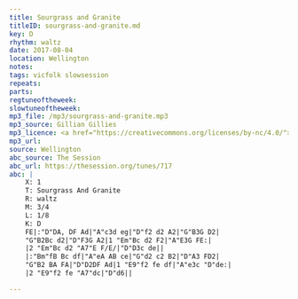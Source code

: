 ```yaml
---
title: Sourgrass and Granite
titleID: sourgrass-and-granite.md
key: D
rhythm: waltz
date: 2017-08-04
location: Wellington
notes:
tags: vicfolk slowsession
repeats: 
parts: 
regtuneoftheweek:
slowtuneoftheweek:
mp3_file: /mp3/sourgrass-and-granite.mp3
mp3_source: Gillian Gillies
mp3_licence: <a href="https://creativecommons.org/licenses/by-nc/4.0/">CC-BY-NC-4.0</a>
mp3_url:
source: Wellington
abc_source: The Session
abc_url: https://thesession.org/tunes/717
abc: |
    X: 1
    T: Sourgrass And Granite
    R: waltz
    M: 3/4
    L: 1/8
    K: D
    FE|:"D"DA, DF Ad|"A"c3d eg|"D"f2 d2 A2|"G"B3G D2|
    "G"B2Bc d2|"D"F3G A2|1 "Em"Bc d2 F2|"A"E3G FE:|
    |2 "Em"Bc d2 "A7"E F/E/|"D"D3c de||
    |:"Bm"fB Bc df|"A"eA AB ce|"G"d2 c2 B2|"D"A3 FD2|
    "G"B2 BA FA|"D"D2DF Ad|1 "E9"f2 fe df|"A"e3c "D"de:|
    |2 "E9"f2 fe "A7"dc|"D"d6||

---
```

